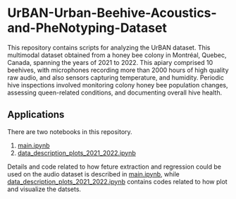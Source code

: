 # UrBAN-Urban-Beehive-Acoustics-and-PheNotyping-Dataset

This repository contains scripts for analyzing the UrBAN dataset. This multimodal dataset obtained from a honey bee colony in Montréal, Quebec, Canada, spanning the years of 2021 to 2022. This apiary comprised 10 beehives, with microphones recording more than 2000 hours of high quality raw audio, and also sensors capturing temperature, and humidity. Periodic hive inspections involved monitoring colony honey bee population changes, assessing queen-related conditions, and documenting overall hive health.

## Applications

There are two notebooks in this repository. 

1. [main.ipynb](code/main.ipynb)
2. [data_description_plots_2021_2022.ipynb](code/data_description_plots_2021_2022.ipynb)


Details and code related to how feture extraction and regression could be used on the audio dataset is described in [main.ipynb](code/main.ipynb), while [data_description_plots_2021_2022.ipynb](code/data_description_plots_2021_2022.ipynb) contains codes related to how plot and visualize the datsets.
